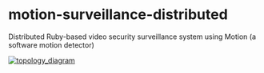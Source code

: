 # motion-surveillance-distributed
Distributed Ruby-based video security surveillance system using Motion (a software motion detector)

[![topology_diagram](https://cloud.githubusercontent.com/assets/10182110/24839972/187aec3e-1d19-11e7-99ef-e92e0e4e55bc.png)](#)
